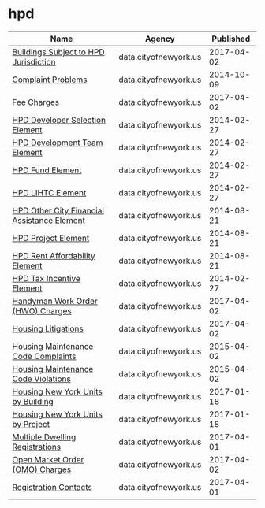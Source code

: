 # hpd

Name | Agency | Published
---- | ---- | ---------
[Buildings Subject to HPD Jurisdiction](../datasets/kj4p-ruqc.md) | data.cityofnewyork.us | 2017-04-02
[Complaint Problems](../datasets/a2nx-4u46.md) | data.cityofnewyork.us | 2014-10-09
[Fee Charges](../datasets/cp6j-7bjj.md) | data.cityofnewyork.us | 2017-04-02
[HPD Developer Selection Element](../datasets/fged-sxa8.md) | data.cityofnewyork.us | 2014-02-27
[HPD Development Team Element](../datasets/wt5z-2wyg.md) | data.cityofnewyork.us | 2014-02-27
[HPD Fund Element](../datasets/hc6m-qm6w.md) | data.cityofnewyork.us | 2014-02-27
[HPD LIHTC Element](../datasets/ujzq-562i.md) | data.cityofnewyork.us | 2014-02-27
[HPD Other City Financial Assistance Element](../datasets/hujx-6z5u.md) | data.cityofnewyork.us | 2014-08-21
[HPD Project Element](../datasets/wig2-3fvs.md) | data.cityofnewyork.us | 2014-08-21
[HPD Rent Affordability Element](../datasets/azxq-2skx.md) | data.cityofnewyork.us | 2014-08-21
[HPD Tax Incentive Element](../datasets/hpqs-rwfp.md) | data.cityofnewyork.us | 2014-02-27
[Handyman Work Order (HWO) Charges](../datasets/sbnd-xujn.md) | data.cityofnewyork.us | 2017-04-02
[Housing Litigations](../datasets/59kj-x8nc.md) | data.cityofnewyork.us | 2017-04-02
[Housing Maintenance Code Complaints](../datasets/uwyv-629c.md) | data.cityofnewyork.us | 2015-04-02
[Housing Maintenance Code Violations](../datasets/wvxf-dwi5.md) | data.cityofnewyork.us | 2015-04-02
[Housing New York Units by Building](../datasets/hg8x-zxpr.md) | data.cityofnewyork.us | 2017-01-18
[Housing New York Units by Project](../datasets/hq68-rnsi.md) | data.cityofnewyork.us | 2017-01-18
[Multiple Dwelling Registrations](../datasets/tesw-yqqr.md) | data.cityofnewyork.us | 2017-04-01
[Open Market Order (OMO) Charges](../datasets/mdbu-nrqn.md) | data.cityofnewyork.us | 2017-04-02
[Registration Contacts](../datasets/feu5-w2e2.md) | data.cityofnewyork.us | 2017-04-01

